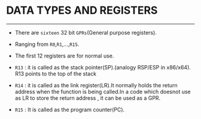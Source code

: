 # DATA TYPES AND REGISTERS
---

- There are `sixteen` 32 bit `GPRs`(General purpose registers).

- Ranging from `R0`,`R1`,...,`R15`.

- The first 12 registers are for normal use.

- `R13` : it is called as the stack pointer(SP).(analogy RSP/ESP in x86/x64). R13 points to the top of the stack

- `R14` : it is called as the link register(LR).It normally holds the return address when the function is being called.In a code which doesnot use as LR to store the return address , it can be used as a GPR.

- `R15` : It is called as the program counter(PC).